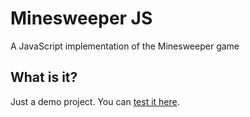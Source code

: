 # Minesweeper JS

A JavaScript implementation of the Minesweeper game

## What is it?

Just a demo project. You can [test it here](https://smellyshovel.github.io/minesweeper-js/).
